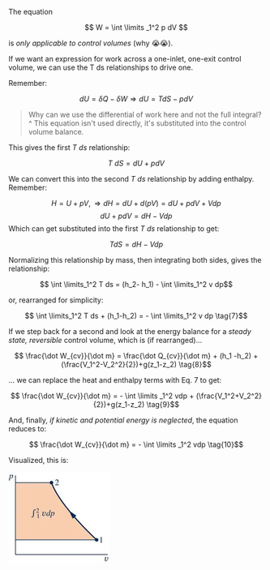 
The equation 

$$ W = \int \limits _1^2 p dV $$

is *only applicable to control volumes* (why 😭😭). 

If we want an expression for work across a one-inlet, one-exit control volume, we can use the T ds relationships to drive one.

Remember:

$$ dU = \delta Q - \delta W \Rightarrow dU = T dS - pdV$$

> Why can we use the differential of work here and not the full integral? 
> ^ This equation isn't used directly, it's substituted into the control volume balance.

This gives the first $T\ ds$ relationship:


$$ T\ dS = dU + p dV $$

We can convert this into the second $T \ ds$ relationship by adding enthalpy. Remember:

$$ H = U + pV, \Rightarrow dH = dU + d(pV) = dU + pdV + Vdp$$
$$dU + pdV = dH-Vdp$$ 
Which can get substituted into the first $T\ ds$ relationship to get:

$$ T dS = dH - Vdp \tag{6}$$

Normalizing this relationship by mass, then integrating both sides, gives the relationship:

$$ \int \limits_1^2 T ds = (h_2- h_1) - \int \limits_1^2 v dp$$

or, rearranged for simplicity:

$$ \int \limits_1^2 T ds + (h_1-h_2) =  - \int \limits_1^2 v dp \tag{7}$$

 If we step back for a second and look at the energy balance for a *steady state, reversible* control volume, which is (if rearranged)...

$$ \frac{\dot W_{cv}}{\dot m} = \frac{\dot Q_{cv}}{\dot m} + (h_1 -h_2) + (\frac{V_1^2-V_2^2}{2})+g(z_1-z_2) \tag{8}$$

... we can replace the heat and enthalpy terms with Eq. 7 to get:

$$ \frac{\dot W_{cv}}{\dot m} = - \int \limits _1^2 vdp + (\frac{V_1^2+V_2^2}{2})+g(z_1-z_2) \tag{9}$$

And, finally, *if kinetic and potential energy is neglected*, the equation reduces to:

$$ \frac{\dot W_{cv}}{\dot m} = - \int \limits _1^2 vdp \tag{10}$$

Visualized, this is:

![](../../media/Pasted%20image%2020241108202145.webp)

